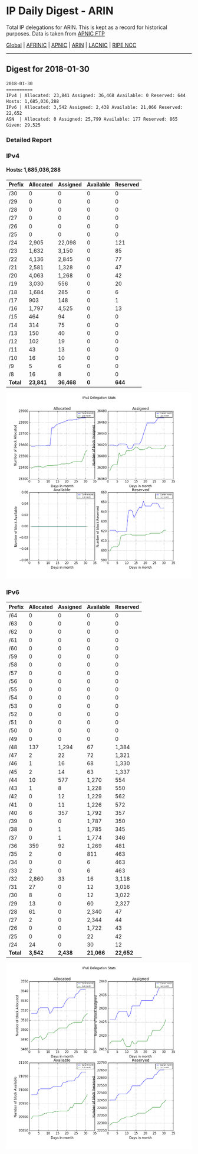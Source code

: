 # IP Daily Digest - ARIN 

Total IP delegations for ARIN. This is kept as a record for historical purposes. Data is taken from [APNIC FTP](https://ftp.apnic.net/)

[Global](https://github.com/csmets/IP-Daily-Digest) | [AFRINIC](https://github.com/csmets/IP-Daily-Digest/tree/master/archives/AFRINIC) | [APNIC](https://github.com/csmets/IP-Daily-Digest/tree/master/archives/APNIC) | [ARIN](https://github.com/csmets/IP-Daily-Digest/tree/master/archives/ARIN) | [LACNIC](https://github.com/csmets/IP-Daily-Digest/tree/master/archives/LACNIC) | [RIPE NCC](https://github.com/csmets/IP-Daily-Digest/tree/master/archives/RIPE_NCC)

---

## Digest for 2018-01-30
```
2018-01-30
==========
IPv4 | Allocated: 23,841 Assigned: 36,468 Available: 0 Reserved: 644 Hosts: 1,685,036,288
IPv6 | Allocated: 3,542 Assigned: 2,438 Available: 21,066 Reserved: 22,652
ASN  | Allocated: 0 Assigned: 25,799 Available: 177 Reserved: 865 Given: 29,525
```

### Detailed Report

### IPv4

#### Hosts: **1,685,036,288**

| Prefix | Allocated | Assigned | Available | Reserved |
| ----- | ----- | ----- | ----- | ----- |
| /30 | 0 | 0 | 0 | 0 |
| /29 | 0 | 0 | 0 | 0 |
| /28 | 0 | 0 | 0 | 0 |
| /27 | 0 | 0 | 0 | 0 |
| /26 | 0 | 0 | 0 | 0 |
| /25 | 0 | 0 | 0 | 0 |
| /24 | 2,905 | 22,098 | 0 | 121 |
| /23 | 1,632 | 3,150 | 0 | 85 |
| /22 | 4,136 | 2,845 | 0 | 77 |
| /21 | 2,581 | 1,328 | 0 | 47 |
| /20 | 4,063 | 1,268 | 0 | 42 |
| /19 | 3,030 | 556 | 0 | 20 |
| /18 | 1,684 | 285 | 0 | 6 |
| /17 | 903 | 148 | 0 | 1 |
| /16 | 1,797 | 4,525 | 0 | 13 |
| /15 | 464 | 94 | 0 | 0 |
| /14 | 314 | 75 | 0 | 0 |
| /13 | 150 | 40 | 0 | 0 |
| /12 | 102 | 19 | 0 | 0 |
| /11 | 43 | 13 | 0 | 0 |
| /10 | 16 | 10 | 0 | 0 |
| /9 | 5 | 6 | 0 | 0 |
| /8 | 16 | 8 | 0 | 0 |
| **Total** | **23,841** | **36,468** | **0** | **644** |

![ipv4-stats](ipv4-figure.png)

### IPv6

| Prefix | Allocated | Assigned | Available | Reserved |
| ----- | ----- | ----- | ----- | ----- |
| /64 | 0 | 0 | 0 | 0 |
| /63 | 0 | 0 | 0 | 0 |
| /62 | 0 | 0 | 0 | 0 |
| /61 | 0 | 0 | 0 | 0 |
| /60 | 0 | 0 | 0 | 0 |
| /59 | 0 | 0 | 0 | 0 |
| /58 | 0 | 0 | 0 | 0 |
| /57 | 0 | 0 | 0 | 0 |
| /56 | 0 | 0 | 0 | 0 |
| /55 | 0 | 0 | 0 | 0 |
| /54 | 0 | 0 | 0 | 0 |
| /53 | 0 | 0 | 0 | 0 |
| /52 | 0 | 0 | 0 | 0 |
| /51 | 0 | 0 | 0 | 0 |
| /50 | 0 | 0 | 0 | 0 |
| /49 | 0 | 0 | 0 | 0 |
| /48 | 137 | 1,294 | 67 | 1,384 |
| /47 | 2 | 22 | 72 | 1,321 |
| /46 | 1 | 16 | 68 | 1,330 |
| /45 | 2 | 14 | 63 | 1,337 |
| /44 | 10 | 577 | 1,270 | 554 |
| /43 | 1 | 8 | 1,228 | 550 |
| /42 | 0 | 12 | 1,229 | 562 |
| /41 | 0 | 11 | 1,226 | 572 |
| /40 | 6 | 357 | 1,792 | 357 |
| /39 | 0 | 0 | 1,787 | 350 |
| /38 | 0 | 1 | 1,785 | 345 |
| /37 | 0 | 1 | 1,774 | 346 |
| /36 | 359 | 92 | 1,269 | 481 |
| /35 | 2 | 0 | 811 | 463 |
| /34 | 0 | 0 | 6 | 463 |
| /33 | 2 | 0 | 6 | 463 |
| /32 | 2,860 | 33 | 16 | 3,118 |
| /31 | 27 | 0 | 12 | 3,016 |
| /30 | 8 | 0 | 12 | 3,022 |
| /29 | 13 | 0 | 60 | 2,327 |
| /28 | 61 | 0 | 2,340 | 47 |
| /27 | 2 | 0 | 2,344 | 44 |
| /26 | 0 | 0 | 1,722 | 43 |
| /25 | 0 | 0 | 22 | 42 |
| /24 | 24 | 0 | 30 | 12 |
| **Total** | **3,542** | **2,438** | **21,066** | **22,652** |

![ipv6-stats](ipv6-figure.png)